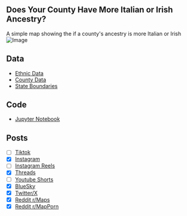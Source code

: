 ## Does Your County Have More Italian or Irish Ancestry?
A simple map showing the if a county's ancestry is more Italian or Irish
![Image](https://drive.google.com/uc?export=view&id=1_6KrOmQcM44TcfhpYNes3LAvKWDV1yZF)

## Data
* [Ethnic Data](https://data.census.gov/table/ACSDT5Y2023.B04006?g=010XX00US$0500000&moe=false)
* [County Data](https://www.census.gov/geographies/mapping-files/time-series/geo/cartographic-boundary.html)
* [State Boundaries](https://www.census.gov/geographies/mapping-files/time-series/geo/carto-boundary-file.html)

## Code
* [Jupyter Notebook](FormatData.ipynb)

## Posts
- [ ] [Tiktok]()
- [x] [Instagram](https://www.instagram.com/p/DK5Z6EQzH3Q/)
- [ ] [Instagram Reels]()
- [x] [Threads](https://www.threads.com/@vinemapper/post/DK5Z6uFzQ61)
- [ ] [Youtube Shorts]()
- [x] [BlueSky](https://bsky.app/profile/vinemapper.bsky.social/post/3lrlwpmomts2i)
- [x] [Twitter/X](https://x.com/VineMapper/status/1934005897988325810)
- [x] [Reddit r/Maps](https://www.reddit.com/r/Maps/comments/1lbk4dt/does_your_county_have_more_italian_or_irish/)
- [x] [Reddit r/MapPorn](https://www.reddit.com/r/MapPorn/comments/1lbk4bw/does_your_county_have_more_italian_or_irish/)
